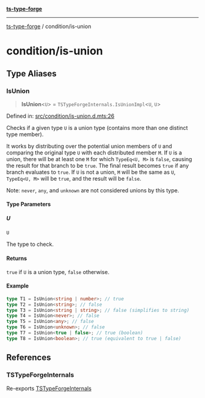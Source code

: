 [**ts-type-forge**](../README.md)

---

[ts-type-forge](../README.md) / condition/is-union

# condition/is-union

## Type Aliases

### IsUnion

> **IsUnion**\<`U`\> = `TSTypeForgeInternals.IsUnionImpl`\<`U`, `U`\>

Defined in: [src/condition/is-union.d.mts:26](https://github.com/noshiro-pf/ts-type-forge/blob/main/src/condition/is-union.d.mts#L26)

Checks if a given type `U` is a union type (contains more than one distinct type member).

It works by distributing over the potential union members of `U` and comparing
the original type `U` with each distributed member `M`. If `U` is a union,
there will be at least one `M` for which `TypeEq<U, M>` is `false`, causing the
result for that branch to be `true`. The final result becomes `true` if any branch
evaluates to `true`. If `U` is not a union, `M` will be the same as `U`,
`TypeEq<U, M>` will be `true`, and the result will be `false`.

Note: `never`, `any`, and `unknown` are not considered unions by this type.

#### Type Parameters

##### U

`U`

The type to check.

#### Returns

`true` if `U` is a union type, `false` otherwise.

#### Example

```ts
type T1 = IsUnion<string | number>; // true
type T2 = IsUnion<string>; // false
type T3 = IsUnion<string | string>; // false (simplifies to string)
type T4 = IsUnion<never>; // false
type T5 = IsUnion<any>; // false
type T6 = IsUnion<unknown>; // false
type T7 = IsUnion<true | false>; // true (boolean)
type T8 = IsUnion<boolean>; // true (equivalent to true | false)
```

## References

### TSTypeForgeInternals

Re-exports [TSTypeForgeInternals](../branded-types/brand/namespaces/TSTypeForgeInternals/README.md)
